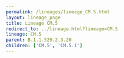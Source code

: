 ```yaml
---
permalink: /lineages/lineage_CM.5.html
layout: lineage_page
title: Lineage CM.5
redirect_to: ../lineage.html?lineage=CM.5
lineage: CM.5
parent: B.1.1.529.2.3.20
children: ['CM.5', 'CM.5.1']
---
```

